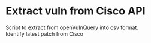 # Extract vuln from Cisco API

Script to extract from openVulnQuery into csv format.  
Identify latest patch from Cisco
